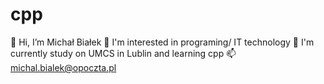 # cpp
👋 Hi, I’m Michał Białek
👀 I'm interested in programing/ IT technology
🌱 I'm currently study on UMCS in Lublin and learning cpp
📫 michal.bialek@opoczta.pl